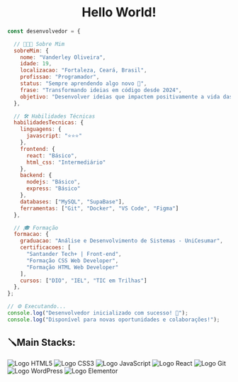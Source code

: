 <h1 align="center">Hello World!</h1>

```javascript
const desenvolvedor = {

  // 🧑🏽‍💻 Sobre Mim
  sobreMim: {
    nome: "Vanderley Oliveira",
    idade: 19,
    localizacao: "Fortaleza, Ceará, Brasil",
    profissao: "Programador",
    status: "Sempre aprendendo algo novo 🚀",
    frase: "Transformando ideias em código desde 2024",
    objetivo: "Desenvolver ideias que impactem positivamente a vida das pessoas"
  },

  // 🛠️ Habilidades Técnicas
  habilidadesTecnicas: {
    linguagens: {
      javascript: "⭐⭐⭐"
    },
    frontend: {
      react: "Básico",
      html_css: "Intermediário"
    },
    backend: {
      nodejs: "Básico",
      express: "Básico"
    },
    databases: ["MySQL", "SupaBase"],
    ferramentas: ["Git", "Docker", "VS Code", "Figma"]
  },

  // 🎓 Formação
  formacao: {
    graduacao: "Análise e Desenvolvimento de Sistemas - UniCesumar",
    certificacoes: [
      "Santander Tech+ | Front-end",
      "Formação CSS Web Developer",
      "Formação HTML Web Developer"
    ],
    cursos: ["DIO", "IEL", "TIC em Trilhas"]
  },
};

// ⚙️ Executando...
console.log("Desenvolvedor inicializado com sucesso! 🎉");
console.log("Disponível para novas oportunidades e colaborações!");
```

<h2>🪛Main Stacks:</h2>

![Logo HTML5](https://img.shields.io/badge/HTML5-E34F26?style=for-the-badge&logo=html5&logoColor=white)
![Logo CSS3](https://img.shields.io/badge/CSS3-1572B6?style=for-the-badge&logo=css&logoColor=white)
![Logo JavaScript](https://img.shields.io/badge/JavaScript-F7DF1E?style=for-the-badge&logo=javascript&logoColor=black)
![Logo React](https://img.shields.io/badge/React-1572B6?style=for-the-badge&logo=React&logoColor=white)
![Logo Git](https://img.shields.io/badge/GIT-E44C30?style=for-the-badge&logo=git&logoColor=white)
![Logo WordPress](https://img.shields.io/badge/WordPress-21759B?style=for-the-badge&logo=WordPress&logoColor=white)
![Logo Elementor](https://img.shields.io/badge/Elementor-111?style=for-the-badge&logo=Elementor&logoColor=900d40)


